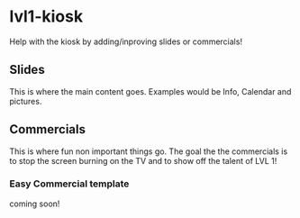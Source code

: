 # lvl1-kiosk
Help with the kiosk by adding/inproving slides or commercials! 
## Slides
This is where the main content goes. Examples would be Info, Calendar and pictures.

## Commercials
This is where fun non important things go. The goal the the commercials is to stop the screen burning on the TV and to show off the talent of LVL 1! 

### Easy Commercial template
coming soon!
